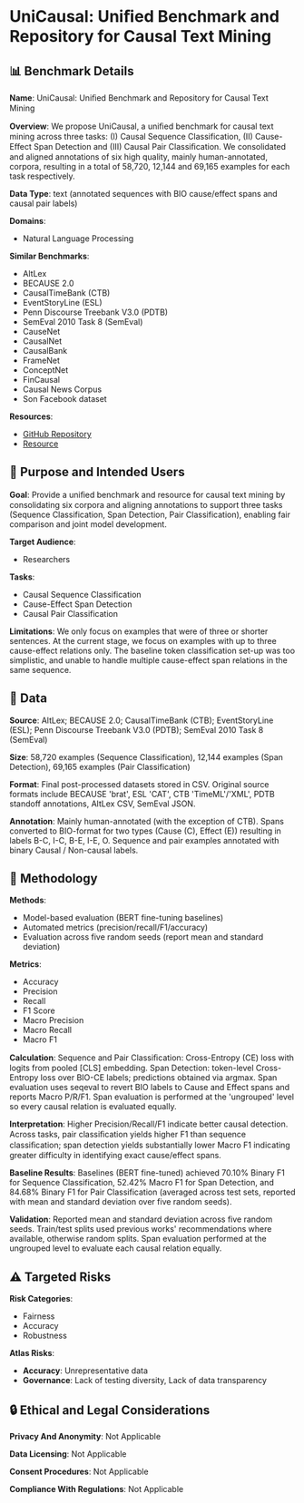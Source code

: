 # UniCausal: Uniﬁed Benchmark and Repository for Causal Text Mining

## 📊 Benchmark Details

**Name**: UniCausal: Uniﬁed Benchmark and Repository for Causal Text Mining

**Overview**: We propose UniCausal, a uniﬁed benchmark for causal text mining across three tasks: (I) Causal Sequence Classification, (II) Cause-Eﬀect Span Detection and (III) Causal Pair Classiﬁcation. We consolidated and aligned annotations of six high quality, mainly human-annotated, corpora, resulting in a total of 58,720, 12,144 and 69,165 examples for each task respectively.

**Data Type**: text (annotated sequences with BIO cause/effect spans and causal pair labels)

**Domains**:
- Natural Language Processing

**Similar Benchmarks**:
- AltLex
- BECAUSE 2.0
- CausalTimeBank (CTB)
- EventStoryLine (ESL)
- Penn Discourse Treebank V3.0 (PDTB)
- SemEval 2010 Task 8 (SemEval)
- CauseNet
- CausalNet
- CausalBank
- FrameNet
- ConceptNet
- FinCausal
- Causal News Corpus
- Son Facebook dataset

**Resources**:
- [GitHub Repository](https://github.com/tanfiona/UniCausal)
- [Resource](https://arxiv.org/abs/2208.09163)

## 🎯 Purpose and Intended Users

**Goal**: Provide a uniﬁed benchmark and resource for causal text mining by consolidating six corpora and aligning annotations to support three tasks (Sequence Classification, Span Detection, Pair Classification), enabling fair comparison and joint model development.

**Target Audience**:
- Researchers

**Tasks**:
- Causal Sequence Classification
- Cause-Effect Span Detection
- Causal Pair Classification

**Limitations**: We only focus on examples that were of three or shorter sentences. At the current stage, we focus on examples with up to three cause-effect relations only. The baseline token classification set-up was too simplistic, and unable to handle multiple cause-effect span relations in the same sequence.

## 💾 Data

**Source**: AltLex; BECAUSE 2.0; CausalTimeBank (CTB); EventStoryLine (ESL); Penn Discourse Treebank V3.0 (PDTB); SemEval 2010 Task 8 (SemEval)

**Size**: 58,720 examples (Sequence Classification), 12,144 examples (Span Detection), 69,165 examples (Pair Classification)

**Format**: Final post-processed datasets stored in CSV. Original source formats include BECAUSE 'brat', ESL 'CAT', CTB 'TimeML'/'XML', PDTB standoff annotations, AltLex CSV, SemEval JSON.

**Annotation**: Mainly human-annotated (with the exception of CTB). Spans converted to BIO-format for two types (Cause (C), Effect (E)) resulting in labels B-C, I-C, B-E, I-E, O. Sequence and pair examples annotated with binary Causal / Non-causal labels.

## 🔬 Methodology

**Methods**:
- Model-based evaluation (BERT fine-tuning baselines)
- Automated metrics (precision/recall/F1/accuracy)
- Evaluation across five random seeds (report mean and standard deviation)

**Metrics**:
- Accuracy
- Precision
- Recall
- F1 Score
- Macro Precision
- Macro Recall
- Macro F1

**Calculation**: Sequence and Pair Classiﬁcation: Cross-Entropy (CE) loss with logits from pooled [CLS] embedding. Span Detection: token-level Cross-Entropy loss over BIO-CE labels; predictions obtained via argmax. Span evaluation uses seqeval to revert BIO labels to Cause and Effect spans and reports Macro P/R/F1. Span evaluation is performed at the 'ungrouped' level so every causal relation is evaluated equally.

**Interpretation**: Higher Precision/Recall/F1 indicate better causal detection. Across tasks, pair classiﬁcation yields higher F1 than sequence classiﬁcation; span detection yields substantially lower Macro F1 indicating greater difficulty in identifying exact cause/effect spans.

**Baseline Results**: Baselines (BERT fine-tuned) achieved 70.10% Binary F1 for Sequence Classification, 52.42% Macro F1 for Span Detection, and 84.68% Binary F1 for Pair Classification (averaged across test sets, reported with mean and standard deviation over five random seeds).

**Validation**: Reported mean and standard deviation across five random seeds. Train/test splits used previous works' recommendations where available, otherwise random splits. Span evaluation performed at the ungrouped level to evaluate each causal relation equally.

## ⚠️ Targeted Risks

**Risk Categories**:
- Fairness
- Accuracy
- Robustness

**Atlas Risks**:
- **Accuracy**: Unrepresentative data
- **Governance**: Lack of testing diversity, Lack of data transparency

## 🔒 Ethical and Legal Considerations

**Privacy And Anonymity**: Not Applicable

**Data Licensing**: Not Applicable

**Consent Procedures**: Not Applicable

**Compliance With Regulations**: Not Applicable
